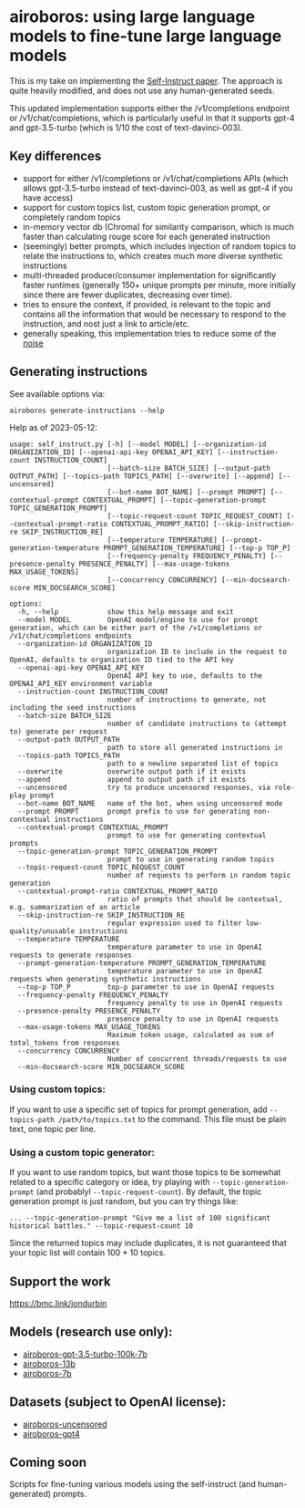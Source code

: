 # airoboros: using large language models to fine-tune large language models

This is my take on implementing the [Self-Instruct paper](https://arxiv.org/abs/2212.10560).  The approach is quite heavily modified, and does not use any human-generated seeds.

This updated implementation supports either the /v1/completions endpoint or /v1/chat/completions, which is particularly useful in that it supports gpt-4 and gpt-3.5-turbo (which is 1/10 the cost of text-davinci-003).


## Key differences

* support for either /v1/completions or /v1/chat/completions APIs (which allows gpt-3.5-turbo instead of text-davinci-003, as well as gpt-4 if you have access)
* support for custom topics list, custom topic generation prompt, or completely random topics
* in-memory vector db (Chroma) for similarity comparison, which is much faster than calculating rouge score for each generated instruction
* (seemingly) better prompts, which includes injection of random topics to relate the instructions to, which creates much more diverse synthetic instructions
* multi-threaded producer/consumer implementation for significantly faster runtimes (generally 150+ unique prompts per minute, more initially since there are fewer duplicates, decreasing over time).
* tries to ensure the context, if provided, is relevant to the topic and contains all the information that would be necessary to respond to the instruction, and nost just a link to article/etc.
* generally speaking, this implementation tries to reduce some of the [noise](https://github.com/tloen/alpaca-lora/issues/65)


## Generating instructions

See available options via:
```
airoboros generate-instructions --help
```

Help as of 2023-05-12:
```
usage: self_instruct.py [-h] [--model MODEL] [--organization-id ORGANIZATION_ID] [--openai-api-key OPENAI_API_KEY] [--instruction-count INSTRUCTION_COUNT]
                        [--batch-size BATCH_SIZE] [--output-path OUTPUT_PATH] [--topics-path TOPICS_PATH] [--overwrite] [--append] [--uncensored]
                        [--bot-name BOT_NAME] [--prompt PROMPT] [--contextual-prompt CONTEXTUAL_PROMPT] [--topic-generation-prompt TOPIC_GENERATION_PROMPT]
                        [--topic-request-count TOPIC_REQUEST_COUNT] [--contextual-prompt-ratio CONTEXTUAL_PROMPT_RATIO] [--skip-instruction-re SKIP_INSTRUCTION_RE]
                        [--temperature TEMPERATURE] [--prompt-generation-temperature PROMPT_GENERATION_TEMPERATURE] [--top-p TOP_P]
                        [--frequency-penalty FREQUENCY_PENALTY] [--presence-penalty PRESENCE_PENALTY] [--max-usage-tokens MAX_USAGE_TOKENS]
                        [--concurrency CONCURRENCY] [--min-docsearch-score MIN_DOCSEARCH_SCORE]

options:
  -h, --help            show this help message and exit
  --model MODEL         OpenAI model/engine to use for prompt generation, which can be either part of the /v1/completions or /v1/chat/completions endpoints
  --organization-id ORGANIZATION_ID
                        organization ID to include in the request to OpenAI, defaults to organization ID tied to the API key
  --openai-api-key OPENAI_API_KEY
                        OpenAI API key to use, defaults to the OPENAI_API_KEY environment variable
  --instruction-count INSTRUCTION_COUNT
                        number of instructions to generate, not including the seed instructions
  --batch-size BATCH_SIZE
                        number of candidate instructions to (attempt to) generate per request
  --output-path OUTPUT_PATH
                        path to store all generated instructions in
  --topics-path TOPICS_PATH
                        path to a newline separated list of topics
  --overwrite           overwrite output path if it exists
  --append              append to output path if it exists
  --uncensored          try to produce uncensored responses, via role-play prompt
  --bot-name BOT_NAME   name of the bot, when using uncensored mode
  --prompt PROMPT       prompt prefix to use for generating non-contextual instructions
  --contextual-prompt CONTEXTUAL_PROMPT
                        prompt to use for generating contextual prompts
  --topic-generation-prompt TOPIC_GENERATION_PROMPT
                        prompt to use in generating random topics
  --topic-request-count TOPIC_REQUEST_COUNT
                        number of requests to perform in random topic generation
  --contextual-prompt-ratio CONTEXTUAL_PROMPT_RATIO
                        ratio of prompts that should be contextual, e.g. summarization of an article
  --skip-instruction-re SKIP_INSTRUCTION_RE
                        regular expression used to filter low-quality/unusable instructions
  --temperature TEMPERATURE
                        temperature parameter to use in OpenAI requests to generate responses
  --prompt-generation-temperature PROMPT_GENERATION_TEMPERATURE
                        temperature parameter to use in OpenAI requests when generating synthetic instructions
  --top-p TOP_P         top-p parameter to use in OpenAI requests
  --frequency-penalty FREQUENCY_PENALTY
                        frequency penalty to use in OpenAI requests
  --presence-penalty PRESENCE_PENALTY
                        presence penalty to use in OpenAI requests
  --max-usage-tokens MAX_USAGE_TOKENS
                        Maximum token usage, calculated as sum of total_tokens from responses
  --concurrency CONCURRENCY
                        Number of concurrent threads/requests to use
  --min-docsearch-score MIN_DOCSEARCH_SCORE
```

### Using custom topics:

If you want to use a specific set of topics for prompt generation, add `--topics-path /path/to/topics.txt` to the command.  This file must be plain text, one topic per line.

### Using a custom topic generator:

If you want to use random topics, but want those topics to be somewhat related to a specific category or idea, try playing with `--topic-generation-prompt` (and probablyl `--topic-request-count`).  By default, the topic generation prompt is just random, but you can try things like:

```
... --topic-generation-prompt "Give me a list of 100 significant historical battles." --topic-request-count 10
```

Since the returned topics may include duplicates, it is not guaranteed that your topic list will contain 100 * 10 topics.


## Support the work

https://bmc.link/jondurbin

## Models (research use only):

* [airoboros-gpt-3.5-turbo-100k-7b](https://huggingface.co/jondurbin/airoboros-gpt-3.5-turbo-100k-7b)
* [airoboros-13b](https://huggingface.co/jondurbin/airoboros-13b)
* [airoboros-7b](https://huggingface.co/jondurbin/airoboros-7b)

## Datasets (subject to OpenAI license):

* [airoboros-uncensored](https://huggingface.co/datasets/jondurbin/airoboros-uncensored)
* [airoboros-gpt4](https://huggingface.co/datasets/jondurbin/airoboros-gpt4)

## Coming soon

Scripts for fine-tuning various models using the self-instruct (and human-generated) prompts.
